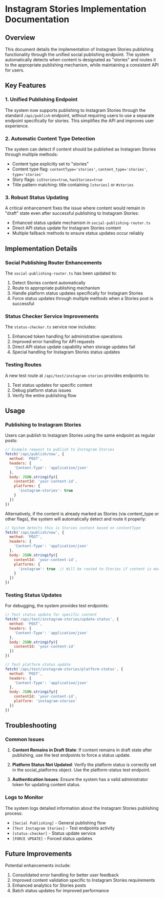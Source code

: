# Instagram Stories Implementation Documentation

## Overview
This document details the implementation of Instagram Stories publishing functionality through the unified social publishing endpoint. The system automatically detects when content is designated as "stories" and routes it to the appropriate publishing mechanism, while maintaining a consistent API for users.

## Key Features

### 1. Unified Publishing Endpoint
The system now supports publishing to Instagram Stories through the standard `/api/publish` endpoint, without requiring users to use a separate endpoint specifically for stories. This simplifies the API and improves user experience.

### 2. Automatic Content Type Detection
The system can detect if content should be published as Instagram Stories through multiple methods:
- Content type explicitly set to "stories"
- Content type flag: `contentType='stories'`, `content_type='stories'`, `type='stories'`
- Story flags: `isStories=true`, `hasStories=true`
- Title pattern matching: title containing `[stories]` or `#stories`

### 3. Robust Status Updating
A critical enhancement fixes the issue where content would remain in "draft" state even after successful publishing to Instagram Stories:
- Enhanced status update mechanism in `social-publishing-router.ts`
- Direct API status update for Instagram Stories content
- Multiple fallback methods to ensure status updates occur reliably

## Implementation Details

### Social Publishing Router Enhancements
The `social-publishing-router.ts` has been updated to:
1. Detect Stories content automatically
2. Route to appropriate publishing mechanism
3. Handle platform status updates specifically for Instagram Stories
4. Force status updates through multiple methods when a Stories post is successful

### Status Checker Service Improvements
The `status-checker.ts` service now includes:
1. Enhanced token handling for administrative operations
2. Improved error handling for API requests
3. Direct API status update capability when storage updates fail
4. Special handling for Instagram Stories status updates

### Testing Routes
A new test route at `/api/test/instagram-stories` provides endpoints to:
1. Test status updates for specific content
2. Debug platform status issues
3. Verify the entire publishing flow

## Usage

### Publishing to Instagram Stories
Users can publish to Instagram Stories using the same endpoint as regular posts:

```javascript
// Example request to publish to Instagram Stories
fetch('/api/publish/now', {
  method: 'POST',
  headers: {
    'Content-Type': 'application/json'
  },
  body: JSON.stringify({
    contentId: 'your-content-id',
    platforms: {
      'instagram-stories': true
    }
  })
})
```

Alternatively, if the content is already marked as Stories (via content_type or other flags), the system will automatically detect and route it properly:

```javascript
// System detects this is Stories content based on contentType
fetch('/api/publish/now', {
  method: 'POST',
  headers: {
    'Content-Type': 'application/json'
  },
  body: JSON.stringify({
    contentId: 'your-content-id',
    platforms: {
      'instagram': true  // Will be routed to Stories if content is marked as such
    }
  })
})
```

### Testing Status Updates
For debugging, the system provides test endpoints:

```javascript
// Test status update for specific content
fetch('/api/test/instagram-stories/update-status', {
  method: 'POST',
  headers: {
    'Content-Type': 'application/json'
  },
  body: JSON.stringify({
    contentId: 'your-content-id'
  })
})

// Test platform status update
fetch('/api/test/instagram-stories/platform-status', {
  method: 'POST',
  headers: {
    'Content-Type': 'application/json'
  },
  body: JSON.stringify({
    contentId: 'your-content-id',
    platform: 'instagram-stories'
  })
})
```

## Troubleshooting

### Common Issues
1. **Content Remains in Draft State**: If content remains in draft state after publishing, use the test endpoints to force a status update.

2. **Platform Status Not Updated**: Verify the platform status is correctly set in the social_platforms object. Use the platform-status test endpoint.

3. **Authentication Issues**: Ensure the system has a valid administrator token for updating content status.

### Logs to Monitor
The system logs detailed information about the Instagram Stories publishing process:
- `[Social Publishing]` - General publishing flow
- `[Test Instagram Stories]` - Test endpoints activity
- `[status-checker]` - Status update service
- `[FORCE UPDATE]` - Forced status updates

## Future Improvements
Potential enhancements include:
1. Consolidated error handling for better user feedback
2. Improved content validation specific to Instagram Stories requirements
3. Enhanced analytics for Stories posts
4. Batch status updates for improved performance